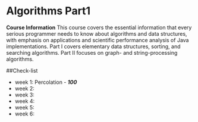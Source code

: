 # Algorithms Part1
**Course Information**
This course covers the essential information that every serious programmer needs to know about algorithms and data structures, with emphasis on applications and scientific performance analysis of Java implementations. Part I covers elementary data structures, sorting, and searching algorithms. Part II focuses on graph- and string-processing algorithms.

##Check-list
* week 1: Percolation - ***100***
* week 2:
* week 3:
* week 4:
* week 5:
* week 6:

